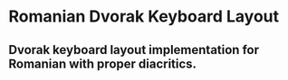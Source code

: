 # Romanian Dvorak Keyboard Layout

## Dvorak keyboard layout implementation for Romanian with proper diacritics.

